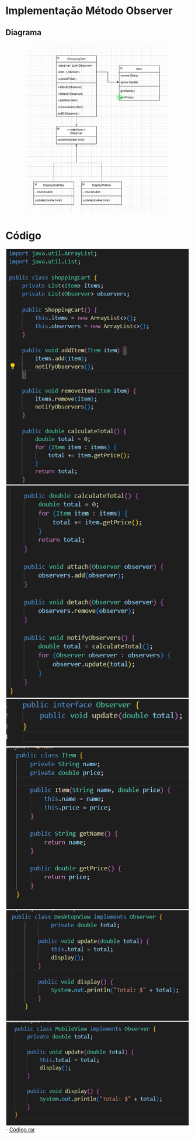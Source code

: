 # Implementação Método Observer

## Diagrama
<section align="center">
  <img src= "./imagens/Diagrama.jpeg" style="height:450px; vertical-align:top; align:center; display:inline-flex; padding: 10px;"></img>
</section>

# Código
<section align="center">
<img src= "./imagens/ShoppingCart1.jpeg" width=500/>
<br>
<img src= "./imagens/ShoppingCart2.jpeg" width=500/>
<br>
<img src= "./imagens/Observer.jpeg" width=500/>
<br>
<img src= "./imagens/ClassItem.jpeg" width=500/>
<br>
<img src= "./imagens/DesktopView.jpeg" width=500/>
<br>
<img src= "./imagens/MobileView.jpeg" width=500/>
</section>
- <a href="Observer.rar">Código rar</a>
